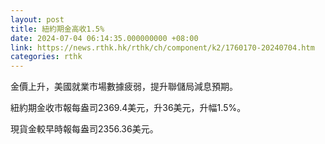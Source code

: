 ```yaml
---
layout: post
title: 紐約期金高收1.5%
date: 2024-07-04 06:14:35.000000000 +08:00
link: https://news.rthk.hk/rthk/ch/component/k2/1760170-20240704.htm
categories: rthk
---
```


金價上升，美國就業市場數據疲弱，提升聯儲局減息預期。

紐約期金收市報每盎司2369.4美元，升36美元，升幅1.5%。

現貨金較早時報每盎司2356.36美元。
